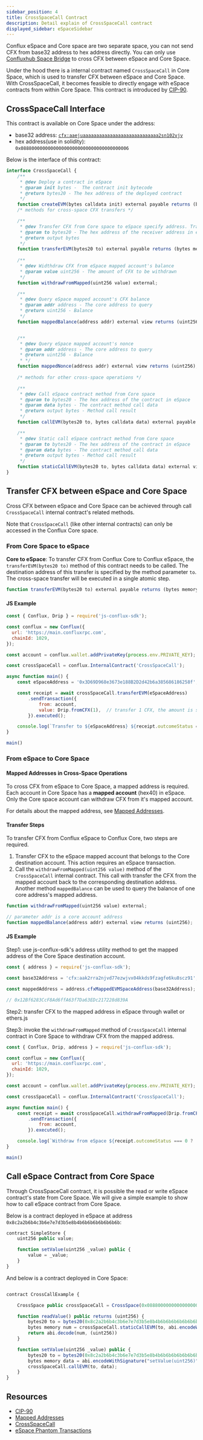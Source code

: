 ```yaml
---
sidebar_position: 4
title: CrossSpaceCall Contract
description: Detail explain of CrossSpaceCall contract
displayed_sidebar: eSpaceSidebar
---
```


Conflux eSpace and Core space are two separate space, you can not send CFX from base32 address to hex address directly. You can only use [Confluxhub Space Bridge](https://confluxhub.io/espace-bridge/cross-space) to cross CFX between eSpace and Core Space.

Under the hood there is a internal contract named `CrossSpaceCall` in Core Space, which is used to transfer CFX between eSpace and Core Space. With CrossSpaceCall, it becomes feasible to directly engage with eSpace contracts from within Core Space. This contract is introduced by [CIP-90](https://github.com/Conflux-Chain/CIPs/blob/master/CIPs/cip-90.md). 

## CrossSpaceCall Interface

This contract is available on Core Space under the address:

* base32 address: [`cfx:aaejuaaaaaaaaaaaaaaaaaaaaaaaaaaaa2sn102vjv`](https://confluxscan.io/address/cfx:aaejuaaaaaaaaaaaaaaaaaaaaaaaaaaaa2sn102vjv)
* hex address(use in solidity): `0x0888000000000000000000000000000000000006`

Below is the interface of this contract:

```js
interface CrossSpaceCall {
    /**
     * @dev Deploy a contract in eSpace
     * @param init bytes -  The contract init bytecode
     * @return bytes20 - The hex address of the deployed contract
     */
    function createEVM(bytes calldata init) external payable returns (bytes20);
    /* methods for cross-space CFX transfers */

    /**
     * @dev Transfer CFX from Core space to eSpace specify address. Transfer amount is specified by transaction value.
     * @param to bytes20 - The hex address of the receiver address in eSpace
     * @return output bytes
     */
    function transferEVM(bytes20 to) external payable returns (bytes memory output);
    
    /**
     * @dev Widthdraw CFX from eSpace mapped account's balance
     * @param value uint256 - The amount of CFX to be withdrawn
     */ 
    function withdrawFromMapped(uint256 value) external;

    /**
     * @dev Query eSpace mapped account's CFX balance
     * @param addr address - The core address to query
     * @return uint256 - Balance
     */
    function mappedBalance(address addr) external view returns (uint256);


    /**
     * @dev Query eSpace mapped account's nonce
     * @param addr address - The core address to query
     * @return uint256 - Balance
     * */ 
    function mappedNonce(address addr) external view returns (uint256);
    
    /* methods for other cross-space operations */

    /**
     * @dev Call eSpace contract method from Core space
     * @param to bytes20 - The hex address of the contract in eSpace
     * @param data bytes - The contract method call data
     * @return output bytes - Method call result
     */ 
    function callEVM(bytes20 to, bytes calldata data) external payable returns (bytes memory output);

    /**
     * @dev Static call eSpace contract method from Core space
     * @param to bytes20 - The hex address of the contract in eSpace
     * @param data bytes - The contract method call data
     * @return output bytes - Method call result
     */ 
    function staticCallEVM(bytes20 to, bytes calldata data) external view returns (bytes memory output);
}
```

## Transfer CFX between eSpace and Core Space

Cross CFX between eSpace and Core Space can be achieved through call `CrossSpaceCall` internal contract's related methods.

Note that `CrossSpaceCall` (like other internal contracts) can only be accessed in the Conflux Core space.

### From Core Space to eSpace

**Core to eSpace**: To transfer CFX from Conflux Core to Conflux eSpace, the `transferEVM(bytes20 to)` method of this contract needs to be called. The destination address of this transfer is specified by the method parameter `to`. The cross-space transfer will be executed in a single atomic step.

```js
function transferEVM(bytes20 to) external payable returns (bytes memory output);
```

#### JS Example

```js
const { Conflux, Drip } = require('js-conflux-sdk');

const conflux = new Conflux({
  url: 'https://main.confluxrpc.com',
  chainId: 1029,
});

const account = conflux.wallet.addPrivateKey(process.env.PRIVATE_KEY);

const crossSpaceCall = conflux.InternalContract('CrossSpaceCall');

async function main() {
    const eSpaceAddress = '0x3D69D968e3673e188B2D2d42b6a385686186258f';

    const receipt = await crossSpaceCall.transferEVM(eSpaceAddress)
        .sendTransaction({
            from: account,
            value: Drip.fromCFX(1),  // transfer 1 CFX, the amount is specify by value
        }).executed();

    console.log(`Transfer to ${eSpaceAddress} ${receipt.outcomeStatus === 0 ? 'succeed' : 'failed'}`);
}

main()
```

### From eSpace to Core Space

#### Mapped Addresses in Cross-Space Operations

To cross CFX from eSpace to Core Space, a mapped address is required. Each account in Core Space has a **mapped account** (hex40) in eSpace. Only the Core space account can withdraw CFX from it's mapped account.

For details about the mapped address, see [Mapped Addresses](./accounts.md#mapped-addresses-in-cross-space-operations).

#### Transfer Steps

To transfer CFX from Conflux eSpace to Conflux Core, two steps are required. 

1. Transfer CFX to the eSpace mapped account that belongs to the Core destination account. This action requires an eSpace transaction.
2. Call the `withdrawFromMapped(uint256 value)` method of the `CrossSpaceCall` internal contract. This call with transfer the CFX from the mapped account back to the corresponding destination address. Another method `mappedBalance` can be used to query the balance of one core address's mapped address.

```js
function withdrawFromMapped(uint256 value) external;

// parameter addr is a core account address
function mappedBalance(address addr) external view returns (uint256);
```

#### JS Example

Step1: use js-conflux-sdk's address utility method to get the mapped address of the Core Space destination account.

```js
const { address } = require('js-conflux-sdk');

const base32Address = 'cfx:aak2rra2njvd77ezwjvx04kkds9fzagfe6ku8scz91';

const mappedAddress = address.cfxMappedEVMSpaceAddress(base32Address);

// 0x12Bf6283CcF8Ad6ffA63f7Da63EDc217228d839A
```

Step2: transfer CFX to the mapped address in eSpace through wallet or ethers.js

Step3: invoke the `withdrawFromMapped` method of `CrossSpaceCall` internal contract in Core Space to withdraw CFX from the mapped address.

```js
const { Conflux, Drip, address } = require('js-conflux-sdk');

const conflux = new Conflux({
  url: 'https://main.confluxrpc.com',
  chainId: 1029,
});

const account = conflux.wallet.addPrivateKey(process.env.PRIVATE_KEY);

const crossSpaceCall = conflux.InternalContract('CrossSpaceCall');

async function main() {
    const receipt = await crossSpaceCall.withdrawFromMapped(Drip.fromCFX(1))
        .sendTransaction({
            from: account,
        }).executed();

    console.log(`Withdraw from eSpace ${receipt.outcomeStatus === 0 ? 'succeed' : 'failed'}`);
}

main()
```

## Call eSpace Contract from Core Space

Through CrossSpaceCall contract, it is possible the read or write eSpace contract's state from Core Space. We will give a simple example to show how to call eSpace contract from Core Space.

Below is a contract deployed in eSpace at address `0x8c2a2b6b4c3b6e7e7d3b5e8b4b6b6b6b6b6b6b6b`:

```js
contract SimpleStore {
    uint256 public value;

    function setValue(uint256 _value) public {
        value = _value;
    }
}
```

And below is a contract deployed in Core Space:

```js

contract CrossCallExample {

    CrossSpace public crossSpaceCall = CrossSpace(0x0888000000000000000000000000000000000006);

    function readValue() public returns (uint256) {
        bytes20 to = bytes20(0x8c2a2b6b4c3b6e7e7d3b5e8b4b6b6b6b6b6b6b6b);
        bytes memory num = crossSpaceCall.staticCallEVM(to, abi.encodeWithSignature("value()"));
        return abi.decode(num, (uint256))
    }

    function setValue(uint256 _value) public {
        bytes20 to = bytes20(0x8c2a2b6b4c3b6e7e7d3b5e8b4b6b6b6b6b6b6b6b);
        bytes memory data = abi.encodeWithSignature("setValue(uint256)", 100);
        crossSpaceCall.callEVM(to, data);
    }
}

```

## Resources

* [CIP-90](https://github.com/Conflux-Chain/CIPs/blob/master/CIPs/cip-90.md)
* [Mapped Addresses](./accounts.md#mapped-addresses-in-cross-space-operations)
* [CrossSpaceCall](../../core/learn/core-space-basics/internal-contracts/crossSpaceCall.md)
* [eSpace Phantom Transactions](./evm-compatibility.md#phantom-transactions)
